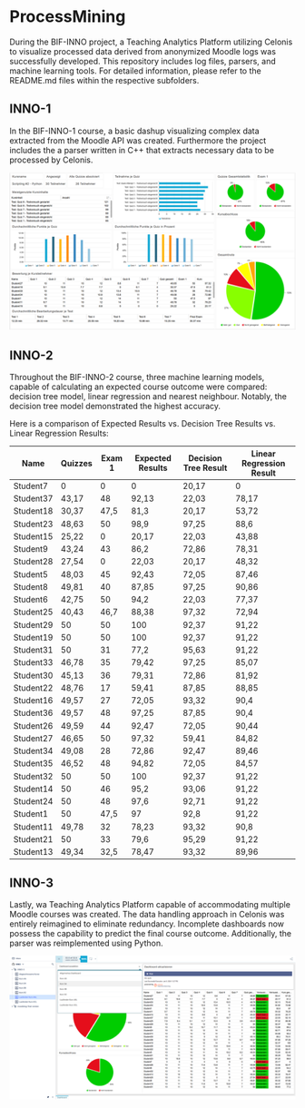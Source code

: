 # ProcessMining

During the BIF-INNO project, a Teaching Analytics Platform utilizing Celonis to visualize processed data derived from anonymized Moodle logs was successfully developed. This repository includes log files, parsers, and machine learning tools. For detailed information, please refer to the README.md files within the respective subfolders.

## INNO-1
In the BIF-INNO-1 course, a basic dashup visualizing complex data extracted from the Moodle API was created. Furthermore the project includes the a parser written in C++ that extracts necessary data to be processed by Celonis.

![Alt text](./images/inno-1-dashboard.png)

## INNO-2
Throughout the BIF-INNO-2 course, three machine learning models, capable of calculating an expected course outcome were compared: decision tree model, linear regression and nearest neighbour. Notably, the decision tree model demonstrated the highest accuracy.

Here is a comparison of Expected Results vs. Decision Tree Results vs. Linear Regression Results:

|Name     |Quizzes|Exam 1|Expected Results|Decision Tree Result|Linear Regression Result|
|---------|-------|------|----------------|--------------------|------------------------|
|Student7 |0      |0     |0               |20,17               |0                       |
|Student37|43,17  |48    |92,13           |22,03               |78,17                   |
|Student18|30,37  |47,5  |81,3            |20,17               |53,72                   |
|Student23|48,63  |50    |98,9            |97,25               |88,6                    |
|Student15|25,22  |0     |20,17           |22,03               |43,88                   |
|Student9 |43,24  |43    |86,2            |72,86               |78,31                   |
|Student28|27,54  |0     |22,03           |20,17               |48,32                   |
|Student5 |48,03  |45    |92,43           |72,05               |87,46                   |
|Student8 |49,81  |40    |87,85           |97,25               |90,86                   |
|Student6 |42,75  |50    |94,2            |22,03               |77,37                   |
|Student25|40,43  |46,7  |88,38           |97,32               |72,94                   |
|Student29|50     |50    |100             |92,37               |91,22                   |
|Student19|50     |50    |100             |92,37               |91,22                   |
|Student31|50     |31    |77,2            |95,63               |91,22                   |
|Student33|46,78  |35    |79,42           |97,25               |85,07                   |
|Student30|45,13  |36    |79,31           |72,86               |81,92                   |
|Student22|48,76  |17    |59,41           |87,85               |88,85                   |
|Student16|49,57  |27    |72,05           |93,32               |90,4                    |
|Student36|49,57  |48    |97,25           |87,85               |90,4                    |
|Student26|49,59  |44    |92,47           |72,05               |90,44                   |
|Student27|46,65  |50    |97,32           |59,41               |84,82                   |
|Student34|49,08  |28    |72,86           |92,47               |89,46                   |
|Student35|46,52  |48    |94,82           |72,05               |84,57                   |
|Student32|50     |50    |100             |92,37               |91,22                   |
|Student14|50     |46    |95,2            |93,06               |91,22                   |
|Student24|50     |48    |97,6            |92,71               |91,22                   |
|Student1 |50     |47,5  |97              |92,8                |91,22                   |
|Student11|49,78  |32    |78,23           |93,32               |90,8                    |
|Student21|50     |33    |79,6            |95,29               |91,22                   |
|Student13|49,34  |32,5  |78,47           |93,32               |89,96                   |


## INNO-3

Lastly, wa Teaching Analytics Platform capable of accommodating multiple Moodle courses was created. The data handling approach in Celonis was entirely reimagined to eliminate redundancy. Incomplete dashboards now possess the capability to predict the final course outcome. Additionally, the parser was reimplemented using Python.

![Alt text](./images/inno-3-dashboard.png)